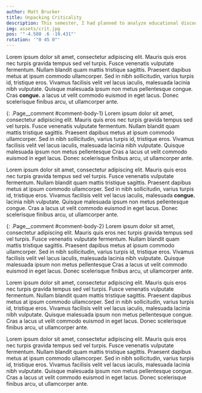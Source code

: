 ```yaml
---
author: Matt Brucker
title: Unpacking Criticality
description: This semester, I had planned to analyze educational discourse as it exists at Olin, to understand the ways in which our language can shape how we think about education. Amidst the ongoing global pandemic, my original approach to the project--attempting to be academic, neutral, and critical--felt inappropriate and hollow. As such, I shifted my project to be a reflective exploration of this process of myself, as an Oliner, attempting to study Olin. My final piece is a composition of my original analysis (written before Olin went online), new reflective material, and excerpts from notes and reflections written over the past six months.
img: assets/crit.jpg
pos: '"-4.580 .6 -19.431"'
rotation: '"0 45 0"'
---
```


Lorem ipsum dolor sit amet, consectetur adipiscing elit. Mauris quis eros nec turpis gravida tempus sed vel turpis. Fusce venenatis vulputate fermentum. Nullam blandit quam mattis tristique sagittis. Praesent dapibus metus at ipsum commodo ullamcorper. Sed in nibh sollicitudin, varius turpis id, tristique eros. Vivamus facilisis velit vel lacus iaculis, malesuada lacinia nibh vulputate. Quisque malesuada ipsum non metus pellentesque congue. Cras <b class="Page__comment-link" id="comment-link-1">congue.</b> a lacus ut velit commodo euismod in eget lacus. Donec scelerisque finibus arcu, ut ullamcorper ante. 

{: .Page__comment #comment-body-1}
Lorem ipsum dolor sit amet, consectetur adipiscing elit. Mauris quis eros nec turpis gravida tempus sed vel turpis. Fusce venenatis vulputate fermentum. Nullam blandit quam mattis tristique sagittis. Praesent dapibus metus at ipsum commodo ullamcorper. Sed in nibh sollicitudin, varius turpis id, tristique eros. Vivamus facilisis velit vel lacus iaculis, malesuada lacinia nibh vulputate. Quisque malesuada ipsum non metus pellentesque  Cras a lacus ut velit commodo euismod in eget lacus. Donec scelerisque finibus arcu, ut ullamcorper ante. 

Lorem ipsum dolor sit amet, consectetur adipiscing elit. Mauris quis eros nec turpis gravida tempus sed vel turpis. Fusce venenatis vulputate fermentum. Nullam blandit quam mattis tristique sagittis. Praesent dapibus metus at ipsum commodo ullamcorper. Sed in nibh sollicitudin, varius turpis id, tristique eros. Vivamus facilisis velit vel lacus iaculis, malesuada <b class="Page__comment-link" id="comment-link-2">congue.</b> lacinia nibh vulputate. Quisque malesuada ipsum non metus pellentesque congue. Cras a lacus ut velit commodo euismod in eget lacus. Donec scelerisque finibus arcu, ut ullamcorper ante.

{: .Page__comment #comment-body-2}
Lorem ipsum dolor sit amet, consectetur adipiscing elit. Mauris quis eros nec turpis gravida tempus sed vel turpis. Fusce venenatis vulputate fermentum. Nullam blandit quam mattis tristique sagittis. Praesent dapibus metus at ipsum commodo ullamcorper. Sed in nibh sollicitudin, varius turpis id, tristique eros. Vivamus facilisis velit vel lacus iaculis, malesuada lacinia nibh vulputate. Quisque malesuada ipsum non metus pellentesque  Cras a lacus ut velit commodo euismod in eget lacus. Donec scelerisque finibus arcu, ut ullamcorper ante. 

Lorem ipsum dolor sit amet, consectetur adipiscing elit. Mauris quis eros nec turpis gravida tempus sed vel turpis. Fusce venenatis vulputate fermentum. Nullam blandit quam mattis tristique sagittis. Praesent dapibus metus at ipsum commodo ullamcorper. Sed in nibh sollicitudin, varius turpis id, tristique eros. Vivamus facilisis velit vel lacus iaculis, malesuada lacinia nibh vulputate. Quisque malesuada ipsum non metus pellentesque congue. Cras a lacus ut velit commodo euismod in eget lacus. Donec scelerisque finibus arcu, ut ullamcorper ante. 

Lorem ipsum dolor sit amet, consectetur adipiscing elit. Mauris quis eros nec turpis gravida tempus sed vel turpis. Fusce venenatis vulputate fermentum. Nullam blandit quam mattis tristique sagittis. Praesent dapibus metus at ipsum commodo ullamcorper. Sed in nibh sollicitudin, varius turpis id, tristique eros. Vivamus facilisis velit vel lacus iaculis, malesuada lacinia nibh vulputate. Quisque malesuada ipsum non metus pellentesque congue. Cras a lacus ut velit commodo euismod in eget lacus. Donec scelerisque finibus arcu, ut ullamcorper ante. 